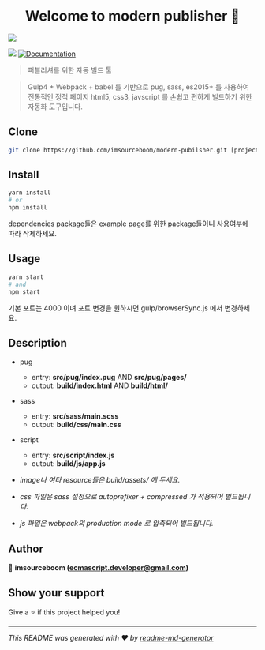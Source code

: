 <h1 align="center">Welcome to modern publisher 👋</h1>
<img src="https://img1.daumcdn.net/thumb/R1280x0/?scode=mtistory2&fname=https%3A%2F%2Fk.kakaocdn.net%2Fdn%2Fcab8PZ%2FbtqwsdPfkGb%2FQJaKFbE8KlCxiSi4Vl7070%2Fimg.jpg"/>
<p>
  <img src="https://img.shields.io/badge/version-1.0.0-blue.svg?cacheSeconds=2592000" />
  <a href="https://github.com/imsourceboom/modern-pubilsher/blob/master/README.md">
    <img alt="Documentation" src="https://img.shields.io/badge/documentation-yes-brightgreen.svg" target="_blank" />
  </a>
</p>

> 퍼블리셔를 위한 자동 빌드 툴

> Gulp4 + Webpack + babel 를 기반으로 pug, sass, es2015+ 를 사용하여 전통적인 정적 페이지 html5, css3, javscript 를 손쉽고 편하게 빌드하기 위한 자동화 도구입니다.

## Clone

```sh
git clone https://github.com/imsourceboom/modern-pubilsher.git [project folder name]
```

## Install

```sh
yarn install
# or
npm install
```

dependencies package들은 example page를 위한 package들이니
사용여부에 따라 삭제하세요.

## Usage

```sh
yarn start
# and
npm start
```

기본 포트는 4000 이며 포트 변경을 원하시면 gulp/browserSync.js 에서 변경하세요.

## Description

-   pug

    -   entry: **src/pug/index.pug** AND **src/pug/pages/**
    -   output: **build/index.html** AND **build/html/**

-   sass

    -   entry: **src/sass/main.scss**
    -   output: **build/css/main.css**

-   script

    -   entry: **src/script/index.js**
    -   output: **build/js/app.js**

-   _image나 여타 resource들은 build/assets/ 에 두세요._

-   _css 파일은 sass 설정으로 autoprefixer + compressed 가 적용되어 빌드됩니다._
-   _js 파일은 webpack의 production mode 로 압축되어 빌드됩니다._

## Author

👤 **imsourceboom (ecmascript.developer@gmail.com)**

## Show your support

Give a ⭐️ if this project helped you!

---

_This README was generated with ❤️ by [readme-md-generator](https://github.com/kefranabg/readme-md-generator)_
